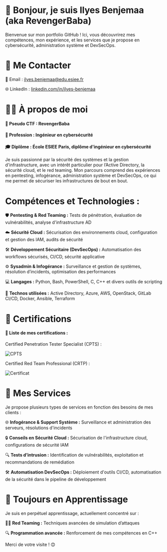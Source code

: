 # 👋 Bonjour, je suis Ilyes Benjemaa (aka RevengerBaba)

Bienvenue sur mon portfolio GitHub ! Ici, vous découvrirez mes compétences, mon expérience, et les services que je propose en cybersécurité, administration système et DevSecOps.

# 💌 Me Contacter


📧 Email : ilyes.benjemaa@edu.esiee.fr

🌐 LinkedIn : [linkedin.com/in/ilyes-benjemaa](https://www.linkedin.com/in/ilyes-benjemaa/)

# 👨‍💻 À propos de moi
#### 🎯 Pseudo CTF : RevengerBaba
#### 💼 Profession : Ingénieur en cybersécurité
#### 🎓 Diplôme : École ESIEE Paris, diplôme d'ingénieur en cybersécurité

Je suis passionné par la sécurité des systèmes et la gestion d'infrastructure, avec un intérêt particulier pour l’Active Directory, la sécurité cloud, et le red teaming. Mon parcours comprend des expériences en pentesting, infogérance, administration système et DevSecOps, ce qui me permet de sécuriser les infrastructures de bout en bout.


# Compétences et Technologies :

🛡️ **Pentesting & Red Teaming :** Tests de pénétration, évaluation de vulnérabilités, analyse d'infrastructure AD

☁️ **Sécurité Cloud :** Sécurisation des environnements cloud, configuration et gestion des IAM, audits de sécurité

🛠️ **Développement Sécuritaire (DevSecOps) :** Automatisation des workflows sécurisés, CI/CD, sécurité applicative

⚙️ **Sysadmin & Infogérance :** Surveillance et gestion de systèmes, résolution d’incidents, optimisation des performances

💻 **Langages :** Python, Bash, PowerShell, C, C++ et divers outils de scripting

🔐 **Technos utilisées :** Active Directory, Azure, AWS, OpenStack, GitLab CI/CD, Docker,  Ansible, Terraform


# 📜 Certifications

#### 📌 Liste de mes certifications :

Certified Penetration Tester Specialist (CPTS) :

![CPTS](https://github.com/user-attachments/assets/7e750771-bde5-41f1-b8ad-b017c931da8a)

Certified Red Team Professional (CRTP) :

![Certificat](https://github.com/user-attachments/assets/7ac42acf-ef5c-4157-80d8-29ad2832e739)


# 🎯 Mes Services

Je propose plusieurs types de services en fonction des besoins de mes clients :


🌐 **Infogérance & Support Système :** Surveillance et administration des serveurs, résolutions d'incidents

🔒 **Conseils en Sécurité Cloud :** Sécurisation de l'infrastructure cloud, configurations de sécurité IAM

🔍 **Tests d’intrusion :** Identification de vulnérabilités, exploitation et recommandations de remédiation

🛠️ **Automatisation DevSecOps :** Déploiement d'outils CI/CD, automatisation de la sécurité dans le pipeline de développement



# 🌱 Toujours en Apprentissage

Je suis en perpétuel apprentissage, actuellement concentré sur :

🕵️‍♂️ **Red Teaming :** Techniques avancées de simulation d’attaques

🔍 **Programmation avancée :** Renforcement de mes compétences en C++

Merci de votre visite ! 😊

<!---
ilyes-benjemaa-0day/ilyes-benjemaa-0day is a ✨ special ✨ repository because its `README.md` (this file) appears on your GitHub profile.
You can click the Preview link to take a look at your changes.
--->
